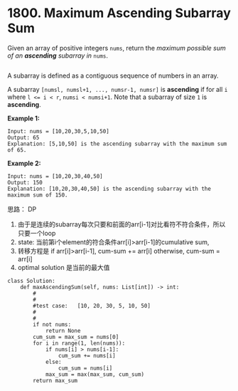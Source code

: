 # 1800. Maximum Ascending Subarray Sum









Given an array of positive integers `nums`, return the _maximum possible sum of an **ascending** subarray in_ `nums`.

```text

```

A subarray is defined as a contiguous sequence of numbers in an array.

A subarray `[numsl, numsl+1, ..., numsr-1, numsr]` is **ascending** if for all `i` where `l <= i < r`, `numsi < numsi+1`. Note that a subarray of size `1` is **ascending**.

**Example 1:**

```text
Input: nums = [10,20,30,5,10,50]
Output: 65
Explanation: [5,10,50] is the ascending subarray with the maximum sum of 65.
```

**Example 2:**

```text
Input: nums = [10,20,30,40,50]
Output: 150
Explanation: [10,20,30,40,50] is the ascending subarray with the maximum sum of 150.
```



思路： DP

1. 由于是连续的subarray每次只要和前面的arr\[i-1\]对比看符不符合条件，所以只要一个loop
2. state: 当前第i个element的符合条件arr\[i\]&gt;arr\[i-1\]的cumulative sum, 
3. 转移方程是 if arr\[i\]&gt;arr\[i-1\],  cum-sum += arr\[i\]  otherwise,  cum-sum = arr\[i\]
4. optimal solution 是当前的最大值

```text
class Solution:
    def maxAscendingSum(self, nums: List[int]) -> int:
        #
        #
        #test case:   [10, 20, 30, 5, 10, 50]
        #
        #
        if not nums:
            return None
        cum_sum = max_sum = nums[0]
        for i in range(1, len(nums)):
            if nums[i] > nums[i-1]:
                cum_sum += nums[i]
            else:
                cum_sum = nums[i]
            max_sum = max(max_sum, cum_sum)
        return max_sum
            
        
```

